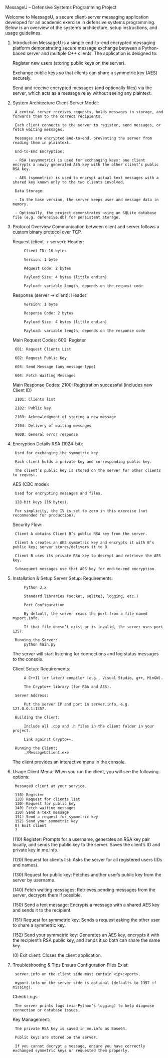 MessageU – Defensive Systems Programming Project

Welcome to MessageU, a secure client-server messaging application developed for an academic exercise in defensive systems programming. Below is an overview of the system’s architecture, setup instructions, and usage guidelines.

1. Introduction
    MessageU is a simple end-to-end encrypted messaging platform demonstrating secure message exchange between a Python-based server and multiple C++ clients. The application is designed to:

    Register new users (storing public keys on the server).

    Exchange public keys so that clients can share a symmetric key (AES) securely.

    Send and receive encrypted messages (and optionally files) via the server, which acts as a message relay without seeing any plaintext.

2. System Architecture
        Client-Server Model:

        A central server receives requests, holds messages in storage, and forwards them to the correct recipients.

        Each client connects to the server to register, send messages, or fetch waiting messages.

        Messages are encrypted end-to-end, preventing the server from reading them in plaintext.

        End-to-End Encryption:

        - RSA (asymmetric) is used for exchanging keys: one client encrypts a newly generated AES key with the other client’s public RSA key.

        - AES (symmetric) is used to encrypt actual text messages with a shared key known only to the two clients involved.

        Data Storage:

        - In the base version, the server keeps user and message data in memory.

        - Optionally, the project demonstrates using an SQLite database file (e.g. defensive.db) for persistent storage.


3. Protocol Overview
    Communication between client and server follows a custom binary protocol over TCP.

    Request (client → server):
        Header:

            Client ID: 16 bytes

            Version: 1 byte

            Request Code: 2 bytes

            Payload Size: 4 bytes (little endian)

            Payload: variable length, depends on the request code

    Response (server → client):
        Header:

            Version: 1 byte

            Response Code: 2 bytes

            Payload Size: 4 bytes (little endian)

            Payload: variable length, depends on the response code

    Main Request Codes:
        600: Register

        601: Request Clients List

        602: Request Public Key

        603: Send Message (any message type)

        604: Fetch Waiting Messages

    Main Response Codes:
        2100: Registration successful (includes new Client ID)

        2101: Clients list

        2102: Public key

        2103: Acknowledgment of storing a new message

        2104: Delivery of waiting messages

        9000: General error response

4. Encryption Details
    RSA (1024-bit):

        Used for exchanging the symmetric key.

        Each client holds a private key and corresponding public key.

        The client’s public key is stored on the server for other clients to request.

    AES (CBC mode):

        Used for encrypting messages and files.

        128-bit keys (16 bytes).

        For simplicity, the IV is set to zero in this exercise (not recommended for production).

    Security Flow:

        Client A obtains Client B’s public RSA key from the server.

        Client A creates an AES symmetric key and encrypts it with B’s public key; server stores/delivers it to B.

        Client B uses its private RSA key to decrypt and retrieve the AES key.

        Subsequent messages use that AES key for end-to-end encryption.

5. Installation & Setup
    Server Setup:
        Requirements:

            Python 3.x

            Standard libraries (socket, sqlite3, logging, etc.)

            Port Configuration

            By default, the server reads the port from a file named myport.info.

            If that file doesn’t exist or is invalid, the server uses port 1357.

        Running the Server:
            python main.py

    The server will start listening for connections and log status messages to the console.
    
    Client Setup:
        Requirements:

            A C++11 (or later) compiler (e.g., Visual Studio, g++, MinGW).

            The Crypto++ library (for RSA and AES).

        Server Address:

            Put the server IP and port in server.info, e.g. 127.0.0.1:1357.

        Building the Client:

            Include all .cpp and .h files in the client folder in your project.

            Link against Crypto++.
        
        Running the Client;
            ./MessageUClient.exe

    The client provides an interactive menu in the console.

6. Usage
    Client Menu:
    When you run the client, you will see the following options:

        MessageU client at your service.

        110) Register
        120) Request for clients list
        130) Request for public key
        140) Fetch waiting messages
        150) Send a text message
        151) Send a request for symmetric key
        152) Send your symmetric key
        0) Exit client
        ?

    (110) Register: Prompts for a username, generates an RSA key pair locally, and sends the public key to the server. Saves the client’s ID and private key in me.info.

    (120) Request for clients list: Asks the server for all registered users (IDs and names).

    (130) Request for public key: Fetches another user’s public key from the server by username.

    (140) Fetch waiting messages: Retrieves pending messages from the server, decrypts them if possible.

    (150) Send a text message: Encrypts a message with a shared AES key and sends it to the recipient.

    (151) Request for symmetric key: Sends a request asking the other user to share a symmetric key.

    (152) Send your symmetric key: Generates an AES key, encrypts it with the recipient’s RSA public key, and sends it so both can share the same key.

    (0) Exit client: Closes the client application.


7. Troubleshooting & Tips
    Ensure Configuration Files Exist:

        server.info on the client side must contain <ip>:<port>.

        myport.info on the server side is optional (defaults to 1357 if missing).

    Check Logs:

        The server prints logs (via Python’s logging) to help diagnose connection or database issues.

    Key Management:

        The private RSA key is saved in me.info as Base64.

        Public keys are stored on the server.

        If you cannot decrypt a message, ensure you have correctly exchanged symmetric keys or requested them properly.
